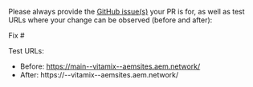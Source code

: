 Please always provide the [GitHub issue(s)](../issues) your PR is for, as well as test URLs where your change can be observed (before and after):

Fix #<gh-issue-id>

Test URLs:
- Before: https://main--vitamix--aemsites.aem.network/
- After: https://<branch>--vitamix--aemsites.aem.network/
